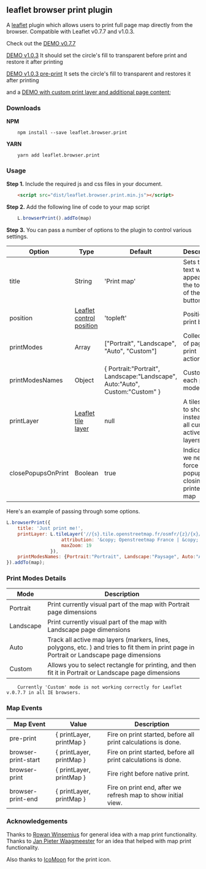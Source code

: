 ## leaflet browser print plugin

A [leaflet](http://www.leafletjs.com) plugin which allows users to print full page map directly from the browser. Compatible with Leaflet v0.7.7 and v1.0.3.

Check out the [DEMO v0.7.7](https://igor-vladyka.github.io/leaflet.browser.print/examples/v0.7.7.html)

[DEMO v1.0.3](https://gvarela1981.github.io/leaflet.browser.print/examples/v1.0.3.html) It should set the circle's fill to transparent before print and restore it after printing

[DEMO v1.0.3 pre-print](https://gvarela1981.github.io/leaflet.browser.print/examples/v1.0.3-pre-print-example.html) It sets the circle's fill to transparent and restores it after printing


and a [DEMO with custom print layer and additional page content](https://igor-vladyka.github.io/leaflet.browser.print/);

### Downloads
**NPM**
````
	npm install --save leaflet.browser.print
````

**YARN**
````
	yarn add leaflet.browser.print
````

### Usage
**Step 1.** Include the required js and css files in your document.

```html
	<script src="dist/leaflet.browser.print.min.js"></script>
```

**Step 2.** Add the following line of code to your map script

``` js
	L.browserPrint().addTo(map)
```

**Step 3.**
You can pass a number of options to the plugin to control various settings.

| Option        | Type         | Default      | Description   |
| ------------- |--------------|--------------|---------------|
| title         | String       | 'Print map'  | Sets the text which appears as the tooltip of the print button |
| position      | [Leaflet control position](http://leafletjs.com/reference-0.7.7.html#control-position) | 'topleft' | Position the print button |
| printModes    | Array        | ["Portrait", "Landscape", "Auto", "Custom"] | Collection of page print actions |
| printModesNames | Object | { Portrait:"Portrait", Landscape:"Landscape", Auto:"Auto", Custom:"Custom" } | Customize each print mode name |
| printLayer    | [Leaflet tile layer](http://leafletjs.com/reference-0.7.7.html#tilelayer) | null | A tiles layer to show instead of all current active tile layers |
| closePopupsOnPrint | Boolean | true | Indicates if we need to force popup closing for printed map |

Here's an example of passing through some options.
``` js
L.browserPrint({
	title: 'Just print me!',
	printLayer: L.tileLayer('//{s}.tile.openstreetmap.fr/osmfr/{z}/{x}/{y}.png', {
					attribution: '&copy; Openstreetmap France | &copy; <a href="http://www.openstreetmap.org/copyright">OpenStreetMap</a>',
					maxZoom: 19
				}),
	printModesNames: {Portrait:"Portrait", Landscape:"Paysage", Auto:"Auto", Custom:"Séléctionnez la zone"}
}).addTo(map);
```

### Print Modes Details

| Mode          | Description    |
| ------------- | -------------- |
| Portrait      | Print currently visual part of the map with Portrait page dimensions |
| Landscape     | Print currently visual part of the map with Landscape page dimensions |
| Auto          | Track all active map layers (markers, lines, polygons, etc. ) and tries to fit them in print page in Portrait or Landscape page dimensions |
| Custom        | Allows you to select rectangle for printing, and then fit it in Portrait or Landscape page dimensions |

````
	Currently 'Custom' mode is not working correctly for Leaflet v.0.7.7 in all IE browsers.
````

### Map Events

| Map Event           | Value           		 | Description 													 |
| ------------------- | ------------------------ | ------------------------------------------------------------- |
| pre-print           | { printLayer, printMap } | Fire on print started, before all print calculations is done. |
| browser-print-start | { printLayer, printMap } | Fire on print started, before all print calculations is done. |
| browser-print       | { printLayer, printMap } | Fire right before native print. 								 |
| browser-print-end   | { printLayer, printMap } | Fire on print end, after we refresh map to show initial view. |

### Acknowledgements
Thanks to [Rowan Winsemius](https://github.com/rowanwins/leaflet-easyPrint) for general idea with a map print functionality.
Thanks to [Jan Pieter Waagmeester](https://github.com/jieter/leaflet-clonelayer) for an idea that helped with map print functionality.

Also thanks to [IcoMoon](http://icomoon.io/) for the print icon.
